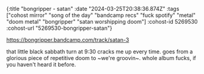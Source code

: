 {:title "bongripper - satan"
 :date "2024-03-25T20:38:36.874Z"
 :tags ["cohost mirror" "song of the day" "bandcamp recs" "fuck spotify" "metal" "doom metal" "bongripper" "satan worshipping doom"]
 :cohost-id 5269530
 :cohost-url "5269530-bongripper-satan"}

https://bongripper.bandcamp.com/track/satan-3

that little black sabbath turn at 9:30 cracks me up every time. goes from a glorious piece of repetitive doom to ~we're groovin~. whole album fucks, if you haven't heard it before.